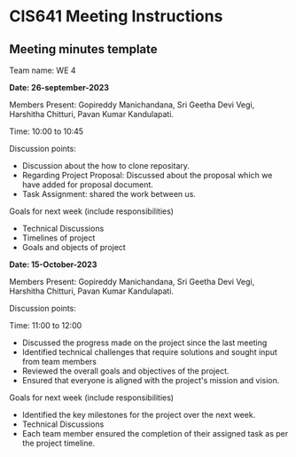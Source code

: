 # CIS641 Meeting Instructions

## Meeting minutes template

Team name: WE 4

**Date: 26-september-2023**

Members Present: Gopireddy Manichandana, Sri Geetha Devi Vegi, Harshitha Chitturi, Pavan Kumar Kandulapati.


Time: 10:00 to 10:45

Discussion points: 

* Discussion about the how to clone repositary.
* Regarding Project Proposal: Discussed about the proposal which we have added for proposal document. 
* Task Assignment: shared the work between us.

Goals for next week (include responsibilities)

* Technical Discussions
* Timelines of project
* Goals and objects of project



**Date: 15-October-2023**

Members Present: Gopireddy Manichandana, Sri Geetha Devi Vegi, Harshitha Chitturi, Pavan Kumar Kandulapati.


Discussion points:

Time: 11:00 to 12:00

* Discussed the progress made on the project since the last meeting
* Identified technical challenges that require solutions and sought input from team members
* Reviewed the overall goals and objectives of the project.
* Ensured that everyone is aligned with the project's mission and vision.

Goals for next week (include responsibilities)

*  Identified the key milestones for the project over the next week.
* Technical Discussions
* Each team member ensured the completion of their assigned task as per the project timeline.

